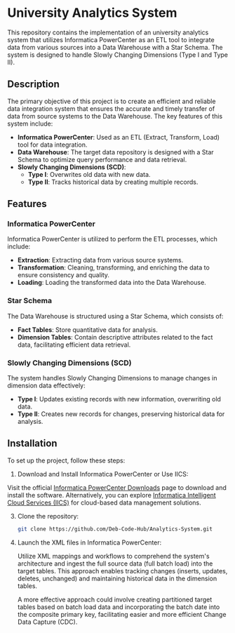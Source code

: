# University Analytics System

This repository contains the implementation of an university analytics system that utilizes Informatica PowerCenter as an ETL tool to integrate data from various sources into a Data Warehouse with a Star Schema. The system is designed to handle Slowly Changing Dimensions (Type I and Type II).

## Description

The primary objective of this project is to create an efficient and reliable data integration system that ensures the accurate and timely transfer of data from source systems to the Data Warehouse. The key features of this system include:

- **Informatica PowerCenter**: Used as an ETL (Extract, Transform, Load) tool for data integration.
- **Data Warehouse**: The target data repository is designed with a Star Schema to optimize query performance and data retrieval.
- **Slowly Changing Dimensions (SCD)**:
  - **Type I**: Overwrites old data with new data.
  - **Type II**: Tracks historical data by creating multiple records.

## Features

### Informatica PowerCenter
Informatica PowerCenter is utilized to perform the ETL processes, which include:

- **Extraction**: Extracting data from various source systems.
- **Transformation**: Cleaning, transforming, and enriching the data to ensure consistency and quality.
- **Loading**: Loading the transformed data into the Data Warehouse.

### Star Schema
The Data Warehouse is structured using a Star Schema, which consists of:

- **Fact Tables**: Store quantitative data for analysis.
- **Dimension Tables**: Contain descriptive attributes related to the fact data, facilitating efficient data retrieval.

### Slowly Changing Dimensions (SCD)
The system handles Slowly Changing Dimensions to manage changes in dimension data effectively:

- **Type I**: Updates existing records with new information, overwriting old data.
- **Type II**: Creates new records for changes, preserving historical data for analysis.

## Installation

To set up the project, follow these steps:

1. Download and Install Informatica PowerCenter or Use IICS:
   
  Visit the official [Informatica PowerCenter Downloads](https://dm-us.informaticacloud.com/identity-service/home) page to download and install the software. Alternatively, you can explore [Informatica Intelligent Cloud Services (IICS)](https://www.informatica.com/blogs/welcome-to-informatica-intelligent-cloud-services.html) for cloud-based data management solutions.



3. Clone the repository:
   ```sh
   git clone https://github.com/Deb-Code-Hub/Analytics-System.git

4. Launch the XML files in Informatica PowerCenter:
   
    Utilize XML mappings and workflows to comprehend the system's architecture and ingest the full source data (full batch load) into the target tables. This approach enables tracking changes (inserts, updates,       deletes, unchanged) and maintaining historical data in the dimension tables.
  
    A more effective approach could involve creating partitioned target tables based on batch load data and incorporating the batch date into the composite primary key, facilitating easier and more efficient          Change Data Capture (CDC).
